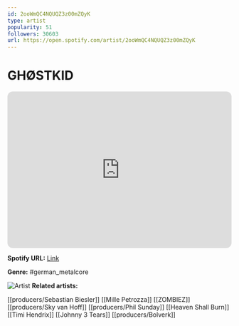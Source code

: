 ```yaml
---
id: 2ooWmQC4NQUQZ3z00mZQyK
type: artist
popularity: 51
followers: 30603
url: https://open.spotify.com/artist/2ooWmQC4NQUQZ3z00mZQyK
---
```

# GHØSTKID

<iframe style="border-radius:12px" src="https://open.spotify.com/embed/artist/2ooWmQC4NQUQZ3z00mZQyK" width="100%" height="352" frameBorder="0" allowfullscreen="" allow="autoplay; clipboard-write; encrypted-media; fullscreen; picture-in-picture" loading="lazy"></iframe>

**Spotify URL:** [Link](https://open.spotify.com/artist/2ooWmQC4NQUQZ3z00mZQyK)

**Genre:**  #german_metalcore

![Artist](https://i.scdn.co/image/ab6761610000e5eb8b2ffd9838a159fc2fdd6c77)
**Related artists:**

[[producers/Sebastian Biesler]]
[[Mille Petrozza]]
[[ZOMBIEZ]]
[[producers/Sky van Hoff]]
[[producers/Phil Sunday]]
[[Heaven Shall Burn]]
[[Timi Hendrix]]
[[Johnny 3 Tears]]
[[producers/Bolverk]]

